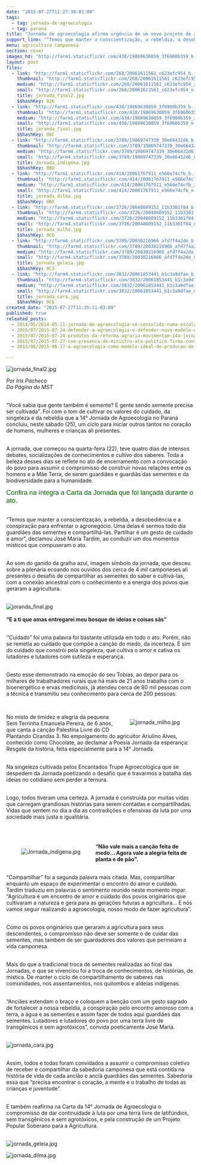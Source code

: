 ```yaml
---
date: "2015-07-27T11:27:38-03:00"
tags:
  - tag: jornada-de-agroecologia
  - tag: paraná
title: "Jornada de agroecologia afirma urgência de um novo projeto de agricultura para o campo brasileiro\n"
support_line: "“Temos que manter a conscientização, a rebeldia, a desobediência e a conspiração para enfrentar o agronegócio\", declamou José Maria Tardim."
menu: agricultura camponesa
section: cover
images_hd: "http://farm1.staticflickr.com/438/19869630859_3f6960b359_b.jpg"
layout: post
files:
  - link: "http://farm1.staticflickr.com/268/20061611561_c623efc954_b.jpg"
    thumbnail: "http://farm1.staticflickr.com/268/20061611561_c623efc954_t.jpg"
    medium: "http://farm1.staticflickr.com/268/20061611561_c623efc954_z.jpg"
    small: "http://farm1.staticflickr.com/268/20061611561_c623efc954_n.jpg"
    title: jornada_final2.jpg
    $$hashKey: 02K
  - link: "http://farm1.staticflickr.com/438/19869630859_3f6960b359_b.jpg"
    thumbnail: "http://farm1.staticflickr.com/438/19869630859_3f6960b359_t.jpg"
    medium: "http://farm1.staticflickr.com/438/19869630859_3f6960b359_z.jpg"
    small: "http://farm1.staticflickr.com/438/19869630859_3f6960b359_n.jpg"
    title: joranda_final.jpg
    $$hashKey: 06C
  - link: "http://farm4.staticflickr.com/3789/19869747339_30e66432d6_b.jpg"
    thumbnail: "http://farm4.staticflickr.com/3789/19869747339_30e66432d6_t.jpg"
    medium: "http://farm4.staticflickr.com/3789/19869747339_30e66432d6_z.jpg"
    small: "http://farm4.staticflickr.com/3789/19869747339_30e66432d6_n.jpg"
    title: Jornada_indigena.jpg
    $$hashKey: 0BU
  - link: "http://farm1.staticflickr.com/414/20061767911_e566e74cfb_b.jpg"
    thumbnail: "http://farm1.staticflickr.com/414/20061767911_e566e74cfb_t.jpg"
    medium: "http://farm1.staticflickr.com/414/20061767911_e566e74cfb_z.jpg"
    small: "http://farm1.staticflickr.com/414/20061767911_e566e74cfb_n.jpg"
    title: jornada_dilma.jpg
    $$hashKey: 0BX
  - link: "http://farm4.staticflickr.com/3726/20048609152_11b3301f84_b.jpg"
    thumbnail: "http://farm4.staticflickr.com/3726/20048609152_11b3301f84_t.jpg"
    medium: "http://farm4.staticflickr.com/3726/20048609152_11b3301f84_z.jpg"
    small: "http://farm4.staticflickr.com/3726/20048609152_11b3301f84_n.jpg"
    title: jornada_milho.jpg
    $$hashKey: 0C0
  - link: "http://farm4.staticflickr.com/3789/20030216966_afd7f4a2de_b.jpg"
    thumbnail: "http://farm4.staticflickr.com/3789/20030216966_afd7f4a2de_t.jpg"
    medium: "http://farm4.staticflickr.com/3789/20030216966_afd7f4a2de_z.jpg"
    small: "http://farm4.staticflickr.com/3789/20030216966_afd7f4a2de_n.jpg"
    title: jornada_geleia.jpg
    $$hashKey: 0C3
  - link: "http://farm4.staticflickr.com/3832/20061853441_b1c3a9dfae_b.jpg"
    thumbnail: "http://farm4.staticflickr.com/3832/20061853441_b1c3a9dfae_t.jpg"
    medium: "http://farm4.staticflickr.com/3832/20061853441_b1c3a9dfae_z.jpg"
    small: "http://farm4.staticflickr.com/3832/20061853441_b1c3a9dfae_n.jpg"
    title: jornada_cara.jpg
    $$hashKey: 0C6
created_date: "2015-07-27T11:35:11-03:00"
published: true
releated_posts:
  - 2014/05/2014-05-21-jornada-de-agroecologia-se-consolida-numa-escola-popular-e-camponesa.md-e
  - 2015/07/2015-07-24-defender-a-agroecologia-e-defender-novo-modelo-economico-e-politico-afirma-sem-terra.md
  - 2015/07/2015-07-24-produtos-da-reforma-agraria-movimentam-14a-jornada-de-agroecologia.md
  - 2015/07/2015-07-27-com-presenca-de-ministro-ato-politico-firma-convenios-e-promove-a-agroecologia.md
  - 2015/06/2015-06-17-a-agroecologia-como-modelo-ideal-de-producao-de-alimentos.md

---
```

<p><img alt="jornada_final2.jpg" src="http://farm1.staticflickr.com/268/20061611561_c623efc954_b.jpg" /></p>

<p><em>Por Iris Pacheco<br />
Da P&aacute;gina do MST</em></p>

<p><br />
&ldquo;Voc&ecirc; sabia que gente tamb&eacute;m &eacute; semente? E gente sendo semente precisa ser cultivada&rdquo;. Foi com o tom de cultivar os valores do cuidado, da singeleza e da rebeldia que a 14&deg; Jornada de Agroecologia no Paran&aacute; concluiu, neste s&aacute;bado (25), um ciclo para iniciar outros tantos no cora&ccedil;&atilde;o de homens, mulheres e crian&ccedil;as ali presentes.</p>

<p><br />
A jornada, que come&ccedil;ou na quarta-feira (22), teve quatro dias de intensos debates, socializa&ccedil;&otilde;es de conhecimentos e cultivo dos saberes. Toda a beleza desses dias se reflete no ato de encerramento com a convoca&ccedil;&atilde;o do povo para assumir o compromisso de construir novas rela&ccedil;&otilde;es entre os homens e a M&atilde;e Terra, de serem guardi&atilde;es e guardi&atilde;s das sementes e da biodiversidade para a humanidade.</p>

<p><a href="https://bitbitbit.com.br/jornada/wp-content/uploads/2015/07/Carta-da-14%C2%AA-Jornada-de-Agroecologia.pdf" style="box-sizing: inherit; color: rgb(0, 100, 0); text-decoration: none; font-family: 'Exo 2', Helvetica, Arial, sans-serif; font-size: 17.6000003814697px; line-height: 25.1428318023682px;" target="_blank"><span style="box-sizing: inherit; line-height: 20.7999992370605px;">Confira na &iacute;ntegra a Carta da Jornada que foi lan&ccedil;ada durante o ato.</span></a></p>

<p><br />
&ldquo;Temos que manter a conscientiza&ccedil;&atilde;o, a rebeldia, a desobedi&ecirc;ncia e a conspira&ccedil;&atilde;o para enfrentar o agroneg&oacute;cio. Uma delas &eacute; sermos todo dia guardi&atilde;es das sementes e compartilh&aacute;-las. Partilhar &eacute; um gesto de cuidado e amor&rdquo;, declamou Jos&eacute; Maria Tardim, ao conduzir um dos momentos m&iacute;sticos que compuseram o ato.</p>

<p><br />
Ao som do ganido da gralha azul, imagem s&iacute;mbolo da jornada, que desceu sobre a plen&aacute;ria ecoando nos ouvidos dos cerca de 4 mil camponeses ali presentes o desafio de compartilhar as sementes do saber e cultiv&aacute;-las, com a conex&atilde;o ancestral com o conhecimento e a energia dos povos que geraram a agricultura.<br />
&nbsp;</p>

<p><img alt="joranda_final.jpg" src="http://farm1.staticflickr.com/438/19869630859_3f6960b359_b.jpg" /><br />
<br />
<strong>&ldquo;E a ti que amas entregarei meu bosque de ideias e coisas s&atilde;s&rdquo;</strong></p>

<p><br />
&lsquo;&lsquo;Cuidado&rdquo; foi uma palavra foi bastante utilizada em todo o ato. Por&eacute;m, n&atilde;o se remetia ao cuidado que comp&otilde;e a can&ccedil;&atilde;o do medo, da incerteza. E sim do cuidado que constr&oacute;i pela singeleza, que cultiva o amor e cativa os lutadores e lutadores com sutileza e esperan&ccedil;a.</p>

<p><br />
Gesto esse demonstrado na emo&ccedil;&atilde;o do seu Tobias, ao depor para os milhares de trabalhadores rurais que h&aacute; mais de 21 anos trabalha com o bioenerg&eacute;tico e ervas medicinais, j&aacute; atendeu cerca de 80 mil pessoas com a t&eacute;cnica e transmitiu seu conhecimento para cerca de 200 pessoas.</p>

<p>&nbsp;</p>

<figure class="image" style="float:right"><img alt="jornada_milho.jpg" src="http://farm4.staticflickr.com/3726/20048609152_11b3301f84_b.jpg" />
<figcaption></figcaption>
</figure>

<p>No misto de timidez e alegria da pequena Sem Terrinha Emanuela Pereira, de 6 anos, que canta a can&ccedil;&atilde;o Palestina Livre do CD Plantando Cirandas 3. No empolgamento do agricultor Ariulino Alves, conhecido como Chocolate, ao declamar a Poesia Jornada da esperan&ccedil;a: Resgate da hist&oacute;ria, feita especialmente para a 14&deg; Jornada.</p>

<p><br />
Na singeleza cultivada pelos Encantados Trupe Agroecol&oacute;gica que se despedem da Jornada poetizando o desafio que &eacute; travarmos a batalha das ideias no cotidiano sem perder a ternura.</p>

<p><br />
Logo, todos tiveram uma certeza. A jornada &eacute; constru&iacute;da por muitas vidas que carregam grandiosas hist&oacute;rias para serem contadas e compartilhadas. Vidas que sentem no dia a dia as contradi&ccedil;&otilde;es e ofensivas da luta por uma sociedade mais justa e igualit&aacute;ria.</p>

<p><br />
&nbsp;</p>

<figure class="image" style="float:left"><img alt="Jornada_indigena.jpg" src="http://farm4.staticflickr.com/3789/19869747339_30e66432d6_b.jpg" />
<figcaption></figcaption>
</figure>

<p><strong>&ldquo;N&atilde;o vale mais a can&ccedil;&atilde;o feita de medo... Agora vale a alegria feita de planta e de p&atilde;o&rdquo;.</strong></p>

<p><br />
&ldquo;Compartilhar&rdquo; foi a segunda palavra mais citada. Mas, compartilhar enquanto um espa&ccedil;o de experimentar o encontro do amor e cuidado. Tardim traduziu em palavras o sentimento reunido neste momento &iacute;mpar.&nbsp;<br />
&ldquo;Agricultura &eacute; um encontro de amor e cuidado dos povos origin&aacute;rios que cultivaram a natureza e gera para as gera&ccedil;&otilde;es futuras a agricultura... E n&oacute;s vamos seguir realizando a agroecologia, nosso modo de fazer agricultura&rdquo;.</p>

<p><br />
Como os povos origin&aacute;rios que geraram a agricultura para seus descendentes, o compromisso n&atilde;o deve ser somente o de cuidar das sementes, mas tamb&eacute;m de ser guardadores dos valores que permeiam a vida camponesa.&nbsp;</p>

<p><br />
Mais do que a tradicional troca de sementes realizadas ao final das Jornadas, o que se vivenciou foi a troca de conhecimentos, de hist&oacute;rias, de m&iacute;stica. De manter o ciclo de compartilhamento de saberes nas comunidades, nos assentamentos, nos quilombos e aldeias ind&iacute;genas.</p>

<p><br />
&ldquo;Anci&atilde;es estendam o bra&ccedil;o e coloquem a ben&ccedil;&atilde;o com um gesto sagrado de fortalecer a nossa rebeldia, a conspira&ccedil;&atilde;o pelo encontro amoroso com a terra, a &aacute;gua e as sementes e assim fazer de todos aqui guardi&atilde;es das sementes. Lutadores e lutadores do povo por uma terra livre de transg&ecirc;nicos e sem agrot&oacute;xicos&rdquo;, convida poeticamente Jos&eacute; Maria.<br />
&nbsp;</p>

<p><img alt="jornada_cara.jpg" src="http://farm4.staticflickr.com/3832/20061853441_b1c3a9dfae_b.jpg" /></p>

<p><br />
Assim, todos e todas foram convidados a assumir o compromisso coletivo de receber e compartilhar da sabedoria camponesa que est&aacute; contida na hist&oacute;ria de vida de cada anci&atilde;o e anci&atilde; guardi&atilde;es das sementes. Sabedoria essa que &ldquo;precisa encontrar o cora&ccedil;&atilde;o, a mente e o trabalho de todas as crian&ccedil;as e juventude&rdquo;.</p>

<p><br />
E tamb&eacute;m reafirma na Carta da 14&deg; Jornada de Agroecologia o compromisso de dar continuidade &agrave; luta por uma terra livre de latif&uacute;ndios, sem transg&ecirc;nicos e sem agrot&oacute;xicos, e pela constru&ccedil;&atilde;o de um Projeto Popular Soberano para a Agricultura.<br />
&nbsp;</p>

<p><img alt="jornada_geleia.jpg" src="http://farm4.staticflickr.com/3789/20030216966_afd7f4a2de_b.jpg" /></p>

<p><img alt="jornada_dilma.jpg" src="http://farm1.staticflickr.com/414/20061767911_e566e74cfb_b.jpg" /></p>
